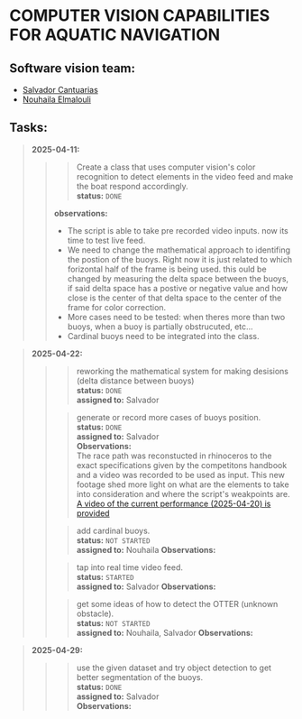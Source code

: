 # COMPUTER VISION CAPABILITIES FOR AQUATIC NAVIGATION



## Software vision team:
- [Salvador Cantuarias](https://www.linkedin.com/in/salvador-cantuarias-bb5715268/)
- [Nouhaila Elmalouli](https://www.linkedin.com/in/nouhaila-elmalouli-46517a208/)

## Tasks:
>**2025-04-11:**<br>
>>>Create a class that uses computer vision's color recognition to detect elements in the video feed and make the boat respond accordingly.<br>
>>>**status:** `DONE`<br>
>>
>>**observations:**<br>
>>- The script is able to take pre recorded video inputs. now its time to test live feed.<br>
>>- We need to change the mathematical approach to identifing the postion of the buoys. Right now it is just related to which forizontal half of the frame is being used. this ould be changed by measuring the delta space between the buoys, if said delta space has a postive or negative value and how close is the center of that delta space to the center of the frame for color correction.<br>
>>- More cases need to be tested: when theres more than two buoys, when a buoy is partially obstrucuted, etc...<br>
>>- Cardinal buoys need to be integrated into the class.

>**2025-04-22:**<br>
>>>reworking the mathematical system for making desisions (delta distance between buoys)<br>
>>>**status:** `DONE`<br>
>>>**assigned to:** Salvador
>>
>>>generate or record more cases of buoys position.<br>
>>>**status:** `DONE`<br>
>>>**assigned to:** Salvador<br>
>>**Observations:**<br> The race path was reconstucted in rhinoceros to the exact specifications given by the competitons handbook and a video was recorded to be used as input. This new footage shed more light on what are the elements to take into consideration and where the script's weakpoints are.<br>
>> [A video of the current performance (2025-04-20) is provided](https://youtu.be/pIJFHZwhgWk)
>>
>>>add cardinal buoys.<br>
>>>**status:** `NOT STARTED`<br>
>>>**assigned to:** Nouhaila
>>**Observations:**<br>
>>
>>>tap into real time video feed.<br>
>>>**status:** `STARTED`<br>
>>>**assigned to:** Salvador
>>**Observations:**<br>
>>
>>>get some ideas of how to detect the OTTER (unknown obstacle).<br>
>>>**status:** `NOT STARTED`<br>
>>>**assigned to:** Nouhaila, Salvador
>>**Observations:**<br>

>**2025-04-29:**<br>
>>>use the given dataset and try object detection to get better segmentation of the buoys.<br>
>>>**status:** `DONE`<br>
>>>**assigned to:** Salvador<br>
>>**Observations:**<br>
>>
